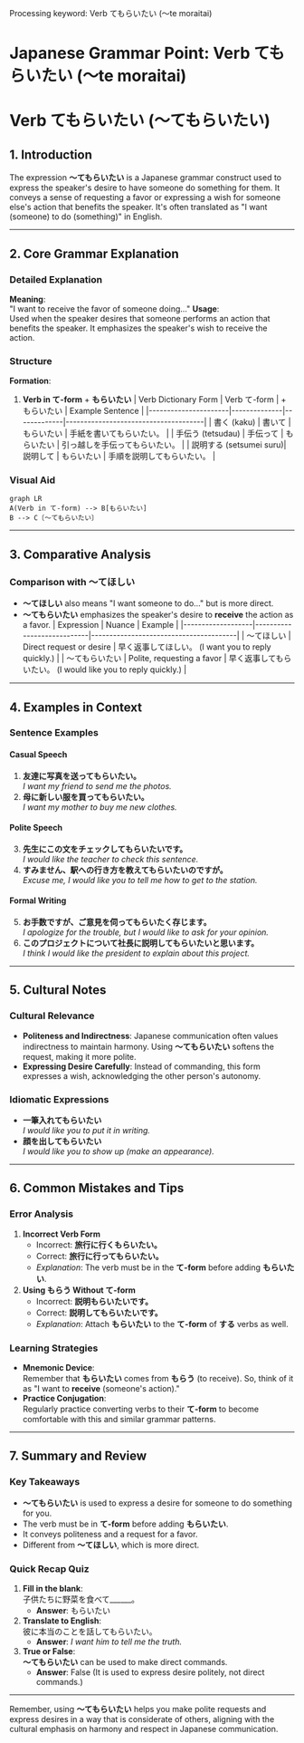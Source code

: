 Processing keyword: Verb てもらいたい (～te moraitai)
# Japanese Grammar Point: Verb てもらいたい (～te moraitai)
# Verb てもらいたい (〜てもらいたい)
## 1. Introduction
The expression **〜てもらいたい** is a Japanese grammar construct used to express the speaker's desire to have someone do something for them. It conveys a sense of requesting a favor or expressing a wish for someone else's action that benefits the speaker. It's often translated as "I want (someone) to do (something)" in English.

---
## 2. Core Grammar Explanation
### Detailed Explanation
**Meaning**:  
"I want to receive the favor of someone doing..."
**Usage**:  
Used when the speaker desires that someone performs an action that benefits the speaker. It emphasizes the speaker's wish to receive the action.
### Structure
**Formation**:
1. **Verb in て-form** + **もらいたい**
   | Verb Dictionary Form | Verb て-form | + もらいたい | Example Sentence                    |
   |----------------------|--------------|-------------|--------------------------------------|
   | 書く (kaku)          | 書いて       | もらいたい   | 手紙を書いてもらいたい。             |
   | 手伝う (tetsudau)    | 手伝って     | もらいたい   | 引っ越しを手伝ってもらいたい。       |
   | 説明する (setsumei suru)| 説明して     | もらいたい   | 手順を説明してもらいたい。           |
### Visual Aid
```mermaid
graph LR
A(Verb in て-form) --> B[もらいたい]
B --> C〔〜てもらいたい〕
```
---
## 3. Comparative Analysis
### Comparison with 〜てほしい
- **〜てほしい** also means "I want someone to do..." but is more direct.
- **〜てもらいたい** emphasizes the speaker's desire to **receive** the action as a favor.
| Expression        | Nuance                     | Example                                |
|-------------------|----------------------------|----------------------------------------|
| 〜てほしい        | Direct request or desire   | 早く返事してほしい。 (I want you to reply quickly.) |
| 〜てもらいたい    | Polite, requesting a favor | 早く返事してもらいたい。 (I would like you to reply quickly.) |
---
## 4. Examples in Context
### Sentence Examples
#### Casual Speech
1. **友達に写真を送ってもらいたい。**  
   *I want my friend to send me the photos.*
2. **母に新しい服を買ってもらいたい。**  
   *I want my mother to buy me new clothes.*
#### Polite Speech
3. **先生にこの文をチェックしてもらいたいです。**  
   *I would like the teacher to check this sentence.*
4. **すみません、駅への行き方を教えてもらいたいのですが。**  
   *Excuse me, I would like you to tell me how to get to the station.*
#### Formal Writing
5. **お手数ですが、ご意見を伺ってもらいたく存じます。**  
   *I apologize for the trouble, but I would like to ask for your opinion.*
6. **このプロジェクトについて社長に説明してもらいたいと思います。**  
   *I think I would like the president to explain about this project.*
---
## 5. Cultural Notes
### Cultural Relevance
- **Politeness and Indirectness**: Japanese communication often values indirectness to maintain harmony. Using **〜てもらいたい** softens the request, making it more polite.
- **Expressing Desire Carefully**: Instead of commanding, this form expresses a wish, acknowledging the other person's autonomy.
### Idiomatic Expressions
- **一筆入れてもらいたい**  
  *I would like you to put it in writing.*
- **顔を出してもらいたい**  
  *I would like you to show up (make an appearance).*
---
## 6. Common Mistakes and Tips
### Error Analysis
1. **Incorrect Verb Form**
   - Incorrect: **旅行に行くもらいたい。**
   - Correct: **旅行に行ってもらいたい。**
   - *Explanation*: The verb must be in the **て-form** before adding **もらいたい**.
2. **Using もらう Without て-form**
   - Incorrect: **説明もらいたいです。**
   - Correct: **説明してもらいたいです。**
   - *Explanation*: Attach **もらいたい** to the **て-form** of **する** verbs as well.
### Learning Strategies
- **Mnemonic Device**:  
  Remember that **もらいたい** comes from **もらう** (to receive). So, think of it as "I want to **receive** (someone's action)."
- **Practice Conjugation**:  
  Regularly practice converting verbs to their **て-form** to become comfortable with this and similar grammar patterns.
---
## 7. Summary and Review
### Key Takeaways
- **〜てもらいたい** is used to express a desire for someone to do something for you.
- The verb must be in **て-form** before adding **もらいたい**.
- It conveys politeness and a request for a favor.
- Different from **〜てほしい**, which is more direct.
### Quick Recap Quiz
1. **Fill in the blank**:  
   子供たちに野菜を食べて______。
   - **Answer**: もらいたい
2. **Translate to English**:  
   彼に本当のことを話してもらいたい。
   - **Answer**: *I want him to tell me the truth.*
3. **True or False**:  
   **〜てもらいたい** can be used to make direct commands.
   - **Answer**: False (It is used to express desire politely, not direct commands.)
---
Remember, using **〜てもらいたい** helps you make polite requests and express desires in a way that is considerate of others, aligning with the cultural emphasis on harmony and respect in Japanese communication.
